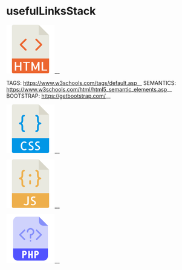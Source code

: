# usefulLinksStack
![](./img/html.png)__

TAGS: https://www.w3schools.com/tags/default.asp__
SEMANTICS: https://www.w3schools.com/html/html5_semantic_elements.asp__
BOOTSTRAP: https://getbootstrap.com/__



![](./img/css.png)__



![](./img/js.png)__



![](./img/php.png)__
